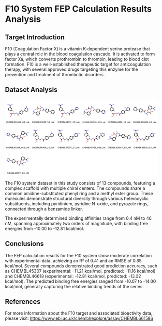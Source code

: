 # F10 System FEP Calculation Results Analysis

## Target Introduction

F10 (Coagulation Factor X) is a vitamin K-dependent serine protease that plays a central role in the blood coagulation cascade. It is activated to form factor Xa, which converts prothrombin to thrombin, leading to blood clot formation. F10 is a well-established therapeutic target for anticoagulation therapy, with several approved drugs targeting this enzyme for the prevention and treatment of thrombotic disorders.

## Dataset Analysis

![Molecular structures of representative compounds](mol_grid.png)

The F10 system dataset in this study consists of 13 compounds, featuring a complex scaffold with multiple chiral centers. The compounds share a common amidine-substituted phenyl ring and a methyl ester group. These molecules demonstrate structural diversity through various heterocyclic substituents, including pyridinium, pyridine N-oxide, and pyrazole rings, connected through a benzamide linker.

The experimentally determined binding affinities range from 0.4 nM to 46 nM, spanning approximately two orders of magnitude, with binding free energies from -10.00 to -12.81 kcal/mol.

## Conclusions

The FEP calculation results for the F10 system show moderate correlation with experimental data, achieving an R² of 0.41 and an RMSE of 0.85 kcal/mol. Several compounds demonstrated good prediction accuracy, such as CHEMBL45307 (experimental: -11.21 kcal/mol, predicted: -11.16 kcal/mol) and CHEMBL46618 (experimental: -12.81 kcal/mol, predicted: -13.02 kcal/mol). The predicted binding free energies ranged from -10.07 to -14.00 kcal/mol, generally capturing the relative binding trends of the series.

## References

For more information about the F10 target and associated bioactivity data, please visit:
https://www.ebi.ac.uk/chembl/explore/assay/CHEMBL661586 